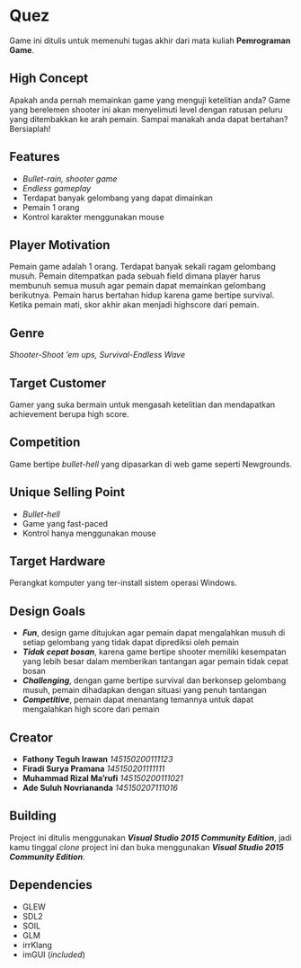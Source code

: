 # Quez
Game ini ditulis untuk memenuhi tugas akhir dari mata kuliah **Pemrograman Game**.
## High Concept
Apakah anda pernah memainkan game yang menguji ketelitian anda? Game yang berelemen shooter ini akan menyelimuti level dengan ratusan peluru yang ditembakkan ke arah pemain. Sampai manakah anda dapat bertahan? Bersiaplah!
## Features
* _Bullet-rain, shooter game_
* _Endless gameplay_
* Terdapat banyak gelombang yang dapat dimainkan
* Pemain 1 orang
* Kontrol karakter menggunakan mouse
## Player Motivation
Pemain game adalah 1 orang. Terdapat banyak sekali ragam gelombang musuh. Pemain ditempatkan pada sebuah field dimana player harus membunuh semua musuh agar pemain dapat memainkan gelombang berikutnya. Pemain harus bertahan hidup karena game bertipe survival. Ketika pemain mati, skor akhir akan menjadi highscore dari pemain.
## Genre
_Shooter-Shoot ’em ups, Survival-Endless Wave_
## Target Customer
Gamer yang suka bermain untuk mengasah ketelitian dan mendapatkan achievement berupa high score.
## Competition
Game bertipe _bullet-hell_ yang dipasarkan di web game seperti Newgrounds.
## Unique Selling Point
* _Bullet-hell_
* Game yang fast-paced
* Kontrol hanya menggunakan mouse
## Target Hardware
Perangkat komputer yang ter-install sistem operasi Windows.
## Design Goals
* **_Fun_**, design game ditujukan agar pemain dapat mengalahkan musuh di setiap gelombang yang tidak dapat diprediksi oleh pemain
* **_Tidak cepat bosan_**, karena game bertipe shooter memiliki kesempatan yang lebih besar dalam memberikan tantangan agar pemain tidak cepat bosan
* **_Challenging_**, dengan game bertipe survival dan berkonsep gelombang musuh, pemain dihadapkan dengan situasi yang penuh tantangan
* **_Competitive_**, pemain dapat menantang temannya untuk dapat mengalahkan high score dari pemain
## Creator
* **Fathony Teguh Irawan** _145150200111123_
* **Firadi Surya Pramana** _145150201111111_
* **Muhammad Rizal Ma’rufi** _145150200111021_
* **Ade Suluh Novriananda** _145150207111016_
## Building
Project ini ditulis menggunakan **_Visual Studio 2015 Community Edition_**, jadi kamu tinggal _clone_ project ini dan buka menggunakan **_Visual Studio 2015 Community Edition_**.
## Dependencies
* GLEW
* SDL2
* SOIL
* GLM
* irrKlang
* imGUI (_included_)